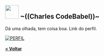 <h2><img src="https://avatars.githubusercontent.com/u/100997012?s=400&u=258d790fe0c74bf99d263bd694ee8903b05c264e&v=4" width="44" height="44"> ~((Charles CodeBabel))~ </h2>
<p>Dá uma olhada, tem coisa boa. Link do perfil.<p>
  
[![PERFIL](https://img.shields.io/badge/perfil%20-%23323330.svg?&style=for-the-badge&logo=perfil&logoColor=black&color=FF0080)](https://github.com/CharlesCodebabel/)
<br>
<br>
<a href="https://github.com/CharlesCodebabel/CharlesCodebabel/blob/main/README.md"><b>< Voltar</b></a>

